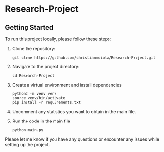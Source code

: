# Research-Project

## Getting Started

To run this project locally, please follow these steps:

1. Clone the repository:
   ```
   git clone https://github.com/christianmoiola/Research-Project.git
   ```

2. Navigate to the project directory:
   ```
   cd Research-Project
   ```

3. Create a virtual environment and install dependencies
   ```
   python3 -m venv venv
   source venv/bin/activate
   pip install -r requirements.txt
   ```
4. Uncomment any statistics you want to obtain in the main file.

5. Run the code in the main file 
   ```
   python main.py
   ```

Please let me know if you have any questions or encounter any issues while setting up the project.

